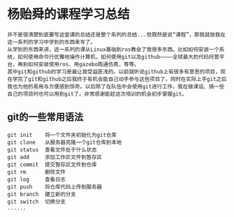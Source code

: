 # 杨贻舜的课程学习总结

	并不是很清楚到底要写这堂课的总结还是整个系列的总结...但既然是说“课程”，那我就按我在这一系列的学习中学到的东西来写了。
	从学到的东西来讲，这一系列的课从Linux基础到ros教会了我很多东西。比如如何安装一个系统，如何使用命令行优雅地操作计算机，如何使用git以及github————全球最大的代码托管平台，再到如何安装使用ros、用gazebo跑通仿真，等等。
	其中git和github的学习是最让我受益匪浅的。以前就听说github上有很多有意思的项目，现在学完了git和github之后我终于有机会能自己动手参与这些项目了。同时在实际上手git之后我也为他的易用与方便感到惊奇。以后除了在队伍中会使用git进行工作，我在做课设、搞一些自己的项目时也可以用到git了。非常感谢能趁这次培训的机会初步掌握git。

## git的一些常用语法
```
git init	将一个文件夹初始化为git仓库
git clone	从服务器克隆一个git仓库到本地
git status	查看文件处于什么状态
git add		添加工作区文件到暂存区 
git commit	提交暂存区文件到仓库
git rm		删除文件
git log		查看日志
git push	将仓库代码上传到服务器
git branch	建立新的分支
git switch	切换分支
......
```
